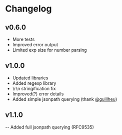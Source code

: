 # Changelog

## v0.6.0

- More tests
- Improved error output
- Limited exp size for number parsing

## v1.0.0

- Updated libraries
- Added regexp library
- \r\n stringification fix
- Improved(?) error details
- Added simple jsonpath querying (thank [@guillheu](https://github.com/guillheu))

## v1.1.0

-- Added full jsonpath querying (RFC9535)
